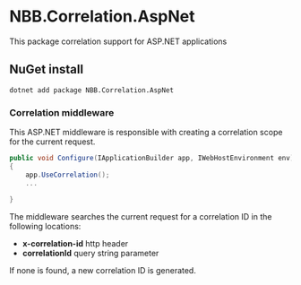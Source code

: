 # NBB.Correlation.AspNet

This package correlation support for ASP.NET applications

## NuGet install
```
dotnet add package NBB.Correlation.AspNet
```

### Correlation middleware

This ASP.NET middleware is responsible with creating a correlation scope for the current request.

```csharp
public void Configure(IApplicationBuilder app, IWebHostEnvironment env)
{
    app.UseCorrelation();
    ...
           
}
```

The middleware searches the current request for a correlation ID in the following locations:
* **x-correlation-id** http header 
* **correlationId** query string parameter 

If none is found, a new correlation ID is generated.
 